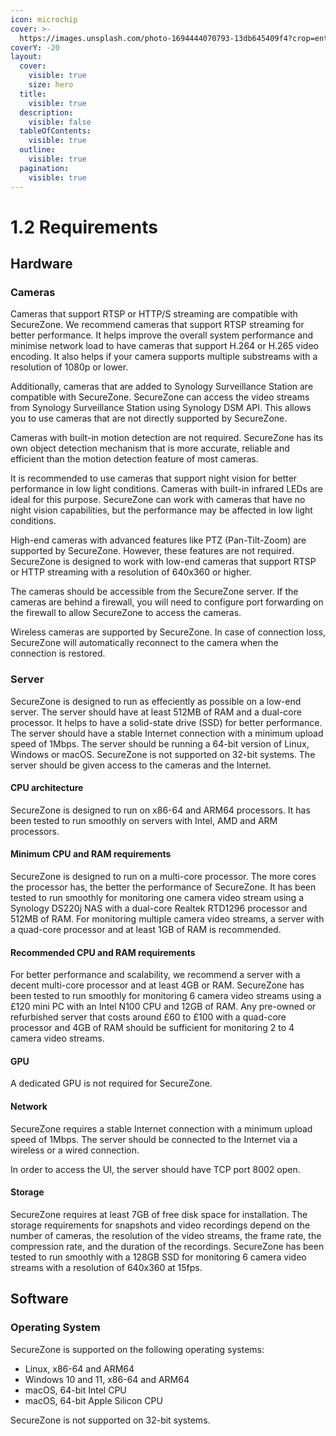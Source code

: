 ```yaml
---
icon: microchip
cover: >-
  https://images.unsplash.com/photo-1694444070793-13db645409f4?crop=entropy&cs=srgb&fm=jpg&ixid=M3wxOTcwMjR8MHwxfHNlYXJjaHwxMHx8Y29tcHV0ZXIlMjBoYXJkd2FyZXxlbnwwfHx8fDE3MzE2Nzg3NTJ8MA&ixlib=rb-4.0.3&q=85
coverY: -20
layout:
  cover:
    visible: true
    size: hero
  title:
    visible: true
  description:
    visible: false
  tableOfContents:
    visible: true
  outline:
    visible: true
  pagination:
    visible: true
---
```


# 1.2 Requirements

## Hardware

### Cameras

Cameras that support RTSP or HTTP/S streaming are compatible with SecureZone. We recommend cameras that support RTSP streaming for better performance. It helps improve the overall system performance and minimise network load to have cameras that support H.264 or H.265 video encoding. It also helps if your camera supports multiple substreams with a resolution of 1080p or lower.

Additionally, cameras that are added to Synology Surveillance Station are compatible with SecureZone. SecureZone can access the video streams from Synology Surveillance Station using Synology DSM API. This allows you to use cameras that are not directly supported by SecureZone.

Cameras with built-in motion detection are not required. SecureZone has its own object detection mechanism that is more accurate, reliable and efficient than the motion detection feature of most cameras.

It is recommended to use cameras that support night vision for better performance in low light conditions. Cameras with built-in infrared LEDs are ideal for this purpose. SecureZone can work with cameras that have no night vision capabilities, but the performance may be affected in low light conditions.

High-end cameras with advanced features like PTZ (Pan-Tilt-Zoom) are supported by SecureZone. However, these features are not required. SecureZone is designed to work with low-end cameras that support RTSP or HTTP streaming with a resolution of 640x360 or higher.

The cameras should be accessible from the SecureZone server. If the cameras are behind a firewall, you will need to configure port forwarding on the firewall to allow SecureZone to access the cameras.

Wireless cameras are supported by SecureZone. In case of connection loss, SecureZone will automatically reconnect to the camera when the connection is restored.

### Server

SecureZone is designed to run as effeciently as possible on a low-end server. The server should have at least 512MB of RAM and a dual-core processor. It helps to have a solid-state drive (SSD) for better performance. The server should have a stable Internet connection with a minimum upload speed of 1Mbps. The server should be running a 64-bit version of Linux, Windows or macOS. SecureZone is not supported on 32-bit systems. The server should be given access to the cameras and the Internet.

#### CPU architecture

SecureZone is designed to run on x86-64 and ARM64 processors. It has been tested to run smoothly on servers with Intel, AMD and ARM processors.

#### Minimum CPU and RAM requirements

SecureZone is designed to run on a multi-core processor. The more cores the processor has, the better the performance of SecureZone. It has been tested to run smoothly for monitoring one camera video stream using a Synology DS220j NAS with a dual-core Realtek RTD1296 processor and 512MB of RAM. For monitoring multiple camera video streams, a server with a quad-core processor and at least 1GB of RAM is recommended.

#### Recommended CPU and RAM requirements

For better performance and scalability, we recommend a server with a decent multi-core processor and at least 4GB or RAM. SecureZone has been tested to run smoothly for monitoring 6 camera video streams using a £120 mini PC with an Intel N100 CPU and 12GB of RAM. Any pre-owned or refurbished server that costs around £60 to £100 with a quad-core processor and 4GB of RAM should be sufficient for monitoring 2 to 4 camera video streams.

#### GPU

A dedicated GPU is not required for SecureZone.

#### Network

SecureZone requires a stable Internet connection with a minimum upload speed of 1Mbps. The server should be connected to the Internet via a wireless or a wired connection.

In order to access the UI, the server should have TCP port 8002 open.

#### Storage

SecureZone requires at least 7GB of free disk space for installation. The storage requirements for snapshots and video recordings depend on the number of cameras, the resolution of the video streams, the frame rate, the compression rate, and the duration of the recordings. SecureZone has been tested to run smoothly with a 128GB SSD for monitoring 6 camera video streams with a resolution of 640x360 at 15fps.

## Software

### Operating System

SecureZone is supported on the following operating systems:

* Linux, x86-64 and ARM64
* Windows 10 and 11, x86-64 and ARM64
* macOS, 64-bit Intel CPU
* macOS, 64-bit Apple Silicon CPU

SecureZone is not supported on 32-bit systems.
